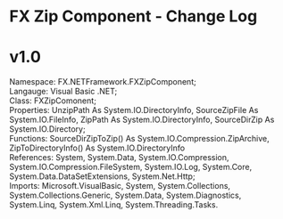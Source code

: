 # FX Zip Component - Change Log
# v1.0
Namespace: FX.NETFramework.FXZipComponent;\
Langauge: Visual Basic .NET;\
Class: FXZipComonent;\
Properties: UnzipPath As System.IO.DirectoryInfo, 
SourceZipFile As System.IO.FileInfo, 
ZipPath As System.IO.DirectoryInfo, 
SourceDirZip As System.IO.Directory;\
Functions: SourceDirZipToZip() As System.IO.Compression.ZipArchive, 
ZipToDirectoryInfo() As System.IO.DirectoryInfo\
References: System, 
System.Data, 
System.IO.Compression, 
System.IO.Compression.FileSystem, 
System.IO.Log, 
System.Core, 
System.Data.DataSetExtensions, 
System.Net.Http;\
Imports: Microsoft.VisualBasic,
System,
System.Collections,
System.Collections.Generic,
System.Data,
System.Diagnostics,
System.Linq,
System.Xml.Linq,
System.Threading.Tasks.
